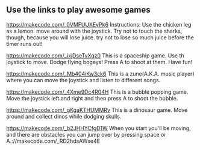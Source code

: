 


## Use the links to play awesome games

https://makecode.com/_0VMFUUXEvPk6
Instructions: Use the chicken leg as a lemon.
move around with the joystick. Try not to touch the sharks, though, because you will lose juice.
try not to lose so much juice before the timer runs out!




https://makecode.com/_ixjDseTvXgz0
This is a spaceship game. Use th joystick to move. Dodge flying bogeys! Press A to shoot at them.
Have fun!


https://makecode.com/_Mb404iKw3ck6
This is a zune(A.K.A. music player) where you can move the joystick and listen to different songs.



https://makecode.com/_4Xme9Dc4R04H
This is a bubble popping game. Move the joystick left and right and then press A to shoot the bubble.


https://makecode.com/_gKgaKTHUMMRv
This is a dinosaur game. Move around and collect dinos while dodging skulls.



https://makecode.com/_b2JHHYCfgD1W
When you start you'll be moving, and there are obstacles you can jump over by pressing space or A.://makecode.com/_RD2hdsAWxe4E
